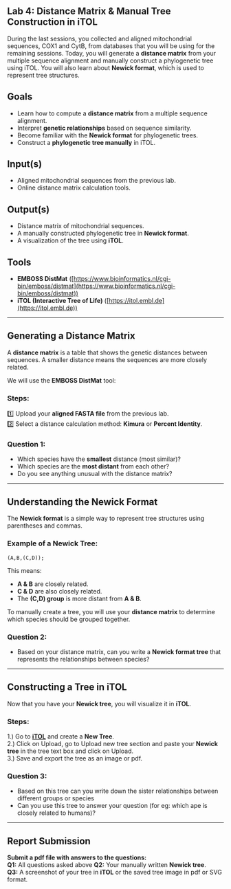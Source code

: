 ## **Lab 4: Distance Matrix & Manual Tree Construction in iTOL**  

During the last sessions, you collected and aligned mitochondrial sequences, COX1 and CytB, from databases that you will be using for the remaining sessions. Today, you will generate a **distance matrix** from your multiple sequence alignment and manually construct a phylogenetic tree using iTOL. You will also learn about **Newick format**, which is used to represent tree structures.  

## **Goals**  
+ Learn how to compute a **distance matrix** from a multiple sequence alignment.  
+ Interpret **genetic relationships** based on sequence similarity.  
+ Become familiar with the **Newick format** for phylogenetic trees.  
+ Construct a **phylogenetic tree manually** in iTOL.  

## **Input(s)**  
+ Aligned mitochondrial sequences from the previous lab.  
+ Online distance matrix calculation tools.  

## **Output(s)**  
+ Distance matrix of mitochondrial sequences.  
+ A manually constructed phylogenetic tree in **Newick format**.  
+ A visualization of the tree using **iTOL**.  

## **Tools**  
+ **EMBOSS DistMat** ([https://www.bioinformatics.nl/cgi-bin/emboss/distmat](https://www.bioinformatics.nl/cgi-bin/emboss/distmat))  
+ **iTOL (Interactive Tree of Life)** ([https://itol.embl.de](https://itol.embl.de))  

---  

## **Generating a Distance Matrix**  
A **distance matrix** is a table that shows the genetic distances between sequences. A smaller distance means the sequences are more closely related.  

We will use the **EMBOSS DistMat** tool:  

### **Steps:**  
1️⃣ Upload your **aligned FASTA file** from the previous lab.  
2️⃣ Select a distance calculation method: **Kimura** or **Percent Identity**.  

### **Question 1:**  
- Which species have the **smallest** distance (most similar)?  
- Which species are the **most distant** from each other?  
- Do you see anything unusual with the distance matrix? 

---

## **Understanding the Newick Format**  

The **Newick format** is a simple way to represent tree structures using parentheses and commas.  

### **Example of a Newick Tree:**  
```
(A,B,(C,D));
```
This means:  
- **A & B** are closely related.  
- **C & D** are also closely related.  
- The **(C,D) group** is more distant from **A & B**.  

To manually create a tree, you will use your **distance matrix** to determine which species should be grouped together.  

### **Question 2:**  
- Based on your distance matrix, can you write a **Newick format tree** that represents the relationships between species?  

---

## **Constructing a Tree in iTOL**  

Now that you have your **Newick tree**, you will visualize it in **iTOL**.  

### **Steps:**  
1.)  Go to **[iTOL](https://itol.embl.de)** and create a **New Tree**.  
2.) Click on Upload, go to Upload new tree section and paste your **Newick tree** in the tree text box and click on Upload.    
3.) Save and export the tree as an image or pdf.  

### **Question 3:**  
- Based on this tree can you write down the sister relationships between different groups or species 
- Can you use this tree to answer your question (for eg: which ape is closely related to humans)? 
 
---

## **Report Submission**  

**Submit a pdf file with answers to the questions:**  
**Q1:** All questions asked above 
**Q2:** Your manually written **Newick tree**.  
**Q3:** A screenshot of your tree in **iTOL** or the saved tree image in pdf or SVG format.  
